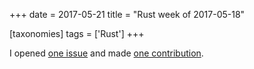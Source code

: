 +++
date = 2017-05-21
title = "Rust week of 2017-05-18"

[taxonomies]
tags = ['Rust']
+++

I opened [one issue] and made [one contribution].

  [one issue]: https://github.com/biluohc/app/issues/2
  [one contribution]: https://github.com/biluohc/app/pull/1
